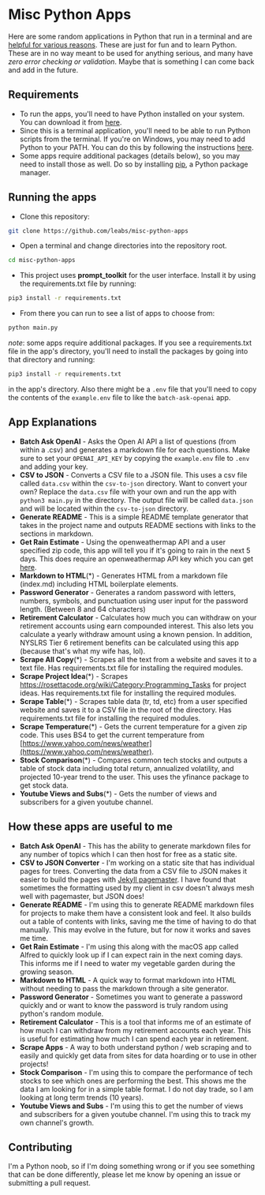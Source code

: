 # Misc Python Apps

Here are some random applications in Python that run in a terminal and are [helpful for various reasons](#how-these-apps-are-useful-to-me). These are just for fun and to learn Python. These are in no way meant to be used for anything serious, and many have _zero error checking or validation_. Maybe that is something I can come back and add in the future.

## Requirements

- To run the apps, you'll need to have Python installed on your system. You can download it from [here](https://www.python.org/downloads/).
- Since this is a terminal application, you'll need to be able to run Python scripts from the terminal. If you're on Windows, you may need to add Python to your PATH. You can do this by following the instructions [here](https://geek-university.com/python/add-python-to-the-windows-path/).
- Some apps require additional packages (details below), so you may need to install those as well. Do so by installing [pip](https://pypi.org/project/pip/), a Python package manager.

## Running the apps

- Clone this repository:

```bash
git clone https://github.com/leabs/misc-python-apps
```

- Open a terminal and change directories into the repository root.

```bash
cd misc-python-apps
```

- This project uses **prompt_toolkit** for the user interface. Install it by using the requirements.txt file by running:

```bash
pip3 install -r requirements.txt
```

- From there you can run to see a list of apps to choose from:

```bash
python main.py
```

_note_: some apps require additional packages. If you see a requirements.txt file in the app's directory, you'll need to install the packages by going into that directory and running:

```bash
pip3 install -r requirements.txt
```

in the app's directory. Also there might be a `.env` file that you'll need to copy the contents of the `example.env` file to like the `batch-ask-openai` app.

## App Explanations

- **Batch Ask OpenAI** - Asks the Open AI API a list of questions (from within a .csv) and generates a markdown file for each questions. Make sure to set your `OPENAI_API_KEY` by copying the `example.env` file to `.env` and adding your key.
- **CSV to JSON** - Converts a CSV file to a JSON file. This uses a csv file called `data.csv` within the `csv-to-json` directory. Want to convert your own? Replace the `data.csv` file with your own and run the app with `python3 main.py` in the directory. The output file will be called `data.json` and will be located within the `csv-to-json` directory.
- **Generate README** - This is a simple README template generator that takes in the project name and outputs README sections with links to the sections in markdown.
- **Get Rain Estimate** - Using the openweathermap API and a user specified zip code, this app will tell you if it's going to rain in the next 5 days. This does require an openweathermap API key which you can get [here](https://openweathermap.org/api).
- **Markdown to HTML**(\*) - Generates HTML from a markdown file (index.md) including HTML boilerplate elements.
- **Password Generator** - Generates a random password with letters, numbers, symbols, and punctuation using user input for the password length. (Between 8 and 64 characters)
- **Retirement Calculator** - Calculates how much you can withdraw on your retirement accounts using earn compounded interest. This also lets you calculate a yearly withdraw amount using a known pension. In addition, NYSLRS Tier 6 retirement benefits can be calculated using this app (because that's what my wife has, lol).
- **Scrape All Copy**(\*) - Scrapes all the text from a website and saves it to a text file. Has requirements.txt file for installing the required modules.
- **Scrape Project Idea**(\*) - Scrapes <https://rosettacode.org/wiki/Category:Programming_Tasks> for project ideas. Has requirements.txt file for installing the required modules.
- **Scrape Table**(\*) - Scrapes table data (tr, td, etc) from a user specified website and saves it to a CSV file in the root of the directory. Has requirements.txt file for installing the required modules.
- **Scrape Temperature**(\*) - Gets the current temperature for a given zip code. This uses BS4 to get the current temperature from [https://www.yahoo.com/news/weather](https://www.yahoo.com/news/weather).
- **Stock Comparison**(\*) - Compares common tech stocks and outputs a table of stock data including total return, annualized volatility, and projected 10-year trend to the user. This uses the yfinance package to get stock data.
- **Youtube Views and Subs**(\*) - Gets the number of views and subscribers for a given youtube channel.

## How these apps are useful to me

- **Batch Ask OpenAI** - This has the ability to generate markdown files for any number of topics which I can then host for free as a static site.
- **CSV to JSON Converter** - I'm working on a static site that has individual pages for trees. Converting the data from a CSV file to JSON makes it easier to build the pages with [Jekyll pagemaster](https://github.com/mnyrop/pagemaster/#readme). I have found that sometimes the formatting used by my client in csv doesn't always mesh well with pagemaster, but JSON does!
- **Generate README** - I'm using this to generate README markdown files for projects to make them have a consistent look and feel. It also builds out a table of contents with links, saving me the time of having to do that manually. This may evolve in the future, but for now it works and saves me time.
- **Get Rain Estimate** - I'm using this along with the macOS app called Alfred to quickly look up if I can expect rain in the next coming days. This informs me if I need to water my vegetable garden during the growing season.
- **Markdown to HTML** - A quick way to format markdown into HTML without needing to pass the markdown through a site generator.
- **Password Generator** - Sometimes you want to generate a password quickly and or want to know the password is truly random using python's random module.
- **Retirement Calculator** - This is a tool that informs me of an estimate of how much I can withdraw from my retirement accounts each year. This is useful for estimating how much I can spend each year in retirement.
- **Scrape Apps** - A way to both understand python / web scraping and to easily and quickly get data from sites for data hoarding or to use in other projects!
- **Stock Comparison** - I'm using this to compare the performance of tech stocks to see which ones are performing the best. This shows me the data I am looking for in a simple table format. I do not day trade, so I am looking at long term trends (10 years).
- **Youtube Views and Subs** - I'm using this to get the number of views and subscribers for a given youtube channel. I'm using this to track my own channel's growth.

## Contributing

I'm a Python noob, so if I'm doing something wrong or if you see something that can be done differently, please let me know by opening an issue or submitting a pull request.
